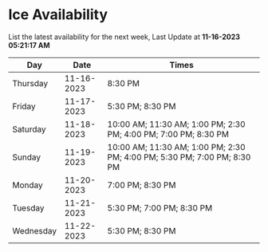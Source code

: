 # Ice Availability

List the latest availability for the next week, Last Update at **11-16-2023 05:21:17 AM**

| Day         | Date        | Times       |
| ----------- | ----------- | ----------- |
|Thursday|11-16-2023|8:30 PM|
|Friday|11-17-2023|5:30 PM; 8:30 PM|
|Saturday|11-18-2023|10:00 AM; 11:30 AM; 1:00 PM; 2:30 PM; 4:00 PM; 7:00 PM; 8:30 PM|
|Sunday|11-19-2023|10:00 AM; 11:30 AM; 1:00 PM; 2:30 PM; 4:00 PM; 5:30 PM; 7:00 PM; 8:30 PM|
|Monday|11-20-2023|7:00 PM; 8:30 PM|
|Tuesday|11-21-2023|5:30 PM; 7:00 PM; 8:30 PM|
|Wednesday|11-22-2023|5:30 PM; 8:30 PM|
